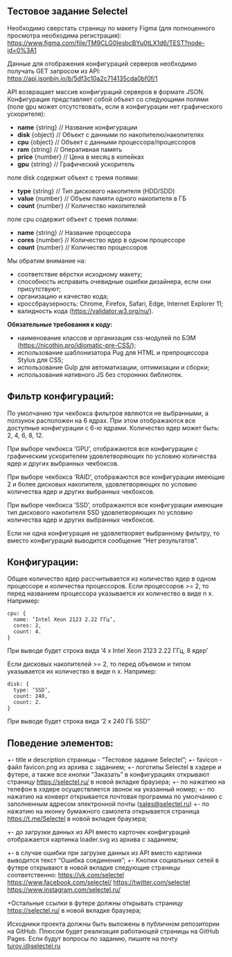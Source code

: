 ## Тестовое задание Selectel

Необходимо сверстать страницу по макету Figma (для полноценного просмотра необходима регистрация):
https://www.figma.com/file/TM9CLG0IesbcBYu0tLX1d6/TEST?node-id=0%3A1

Данные для отображения конфигураций серверов необходимо получать GET запросом из API:
https://api.jsonbin.io/b/5df3c10a2c714135cda0bf0f/1

API возвращает массив конфигураций серверов в формате JSON. Конфигурация представляет собой объект со следующими полями (поле gpu может отсутствовать, если в конфигурации нет графического ускорителя):

- **name** {string} // Название конфигурации
- **disk** {object} // Объект с данными по накопителю/накопителях
- **cpu** {object} // Объект с данными процессора/процессоров
- **ram** {string} // Оперативная память
- **price** {number} // Цена в месяц в копейках
- **gpu** {string} // Графический ускоритель

поле disk содержит объект с тремя полями:

- **type** {string} // Тип дискового накопителя (HDD/SDD)
- **value** {number} // Объем памяти одного накопителя в ГБ
- **count** {number} // Количество накопителей

поле cpu содержит объект с тремя полями:

- **name** {string} // Название процессора
- **cores** {number} // Количество ядер в одном процессоре
- **count** {number} // Количество процессоров

Мы обратим внимание на:
- соответствие вёрстки исходному макету;
- способность исправить очевидные ошибки дизайнера, если они присутствуют;
- организацию и качество кода;
- кроссбраузерность: Chrome, Firefox, Safari, Edge, Internet Explorer 11;
- валидность кода (https://validator.w3.org/nu/).

**Обязательные требования к коду:**

- наименование классов и организация css-модулей по БЭМ (https://nicothin.pro/idiomatic-pre-CSS/);
- использование шаблонизатора Pug для HTML и препроцессора Stylus для CSS;
- использование Gulp для автоматизации, оптимизации и сборки;
- использования нативного JS без сторонних библиотек.

## Фильтр конфигураций:

По умолчанию три чекбокса фильтров являются не выбранными, а ползунок расположен на 6 ядрах. При этом отображаются все доступные конфигурации с 6-ю ядрами. Количество ядер может быть: 2, 4, 6, 8, 12.

При выборе чекбокса ‘GPU’, отображаются все конфигурации с графическим ускорителем удовлетворяющих по условию количества ядер и других выбранных чекбоксов.

При выборе чекбокса ‘RAID’, отображаются все конфигурации имеющие 2 и более дисковых накопителя, удовлетворяющих по условию количества ядер и других выбранных чекбоксов.

При выборе чекбокса ‘SSD’, отображаются все конфигурации имеющие тип дискового накопителя SSD удовлетворяющих по условию количества ядер и других выбранных чекбоксов.

Если ни одна конфигурация не удовлетворяет выбранному фильтру, то вместо конфигураций выводится сообщение “Нет результатов”.

## Конфигурации:

Общее количество ядер рассчитывается из количество ядер в одном процессоре и количества процессоров. Если процессоров >= 2, то перед названием процессора указывается их количество в виде n x.
Например:

    сpu: {
      name: ‘Intel Xeon 2123 2.22 ГГц’,
      cores: 2,
      count: 4.
    }

При выводе будет строка вида ‘4 x Intel Xeon 2123 2.22 ГГц, 8 ядер’


Если дисковых накопителей >= 2, то перед объемом и типом указывается их количество в виде n x.
Например:

    disk: {
      type: ‘SSD’,
      count: 240,
      count: 2.
    }

При выводе будет строка вида ‘2 x 240 ГБ SSD’’

## Поведение элементов:

+- title и description страницы - “Тестовое задание Selectel”;
+- favicon - файл favicon.png из архива с заданием;
+- логотипы Selectel в хэдере и футере, а также все кнопки “Заказать” в конфигурациях открывают страницу https://selectel.ru/ в новой вкладке браузера;
+- по нажатию на телефон в хэдере осуществляется звонок на указанный номер;
+- по нажатию на конверт открывается почтовая программа по умолчанию с заполненным адресом электронной почты (sales@selectel.ru)
+- по нажатию на иконку бумажного самолета открывается страница https://t.me/Selectel в новой вкладке браузера;

+- до загрузки данных из API вместо карточек конфигураций отображается картинка loader.svg из архива с заданием;

+- в случае ошибки при загрузке данных из API вместо картинки выводится текст “Ошибка соединения”;
+- Кнопки социальных сетей в футере открывают в новой вкладке следующие страницы соответственно:
https://vk.com/selectel
https://www.facebook.com/selectel/
https://twitter.com/selectel
https://www.instagram.com/selectel.ru/

+Остальные ссылки в футере должны открывать страницу https://selectel.ru/ в новой вкладке браузера;

Исходники проекта должны быть выложены в публичном репозитории на GitHub. Плюсом будет реализация работающей страницы на GitHub Pages.
Если будут вопросы по заданию, пишите на почту turov.i@selectel.ru